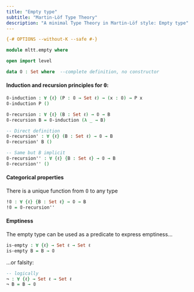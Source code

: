 ```yaml
---
title: "Empty type"
subtitle: "Martin-Löf Type Theory"
description: "A minimal Type Theory in Martin-Löf style: Empty type"
---
```


```agda
{-# OPTIONS --without-K --safe #-}

module mltt.empty where

open import level

data 𝟘 : Set where  --complete definition, no constructor
```

#### Induction and recursion principles for 𝟘:

```agda
𝟘-induction : ∀ {ℓ} (P : 𝟘 → Set ℓ) → (x : 𝟘) → P x
𝟘-induction P ()

𝟘-recursion : ∀ {ℓ} (B : Set ℓ) → 𝟘 → B
𝟘-recursion B = 𝟘-induction (λ _ → B) 

-- Direct definition
𝟘-recursion' : ∀ {ℓ} (B : Set ℓ) → 𝟘 → B
𝟘-recursion' B ()

-- Same but B implicit
𝟘-recursion'' : ∀ {ℓ} {B : Set ℓ} → 𝟘 → B
𝟘-recursion'' ()
```

#### Categorical properties

There is a unique function from 𝟘 to any type

```agda
!𝟘 : ∀ {ℓ} {B : Set ℓ} → 𝟘 → B
!𝟘 = 𝟘-recursion''
```

#### Emptiness

The empty type can be used as a predicate to express emptiness…
```agda
is-empty : ∀ {ℓ} → Set ℓ → Set ℓ
is-empty B = B → 𝟘
```
…or falsity:
    
```agda
-- logically
¬ : ∀ {ℓ} → Set ℓ → Set ℓ
¬ B = B → 𝟘
```
